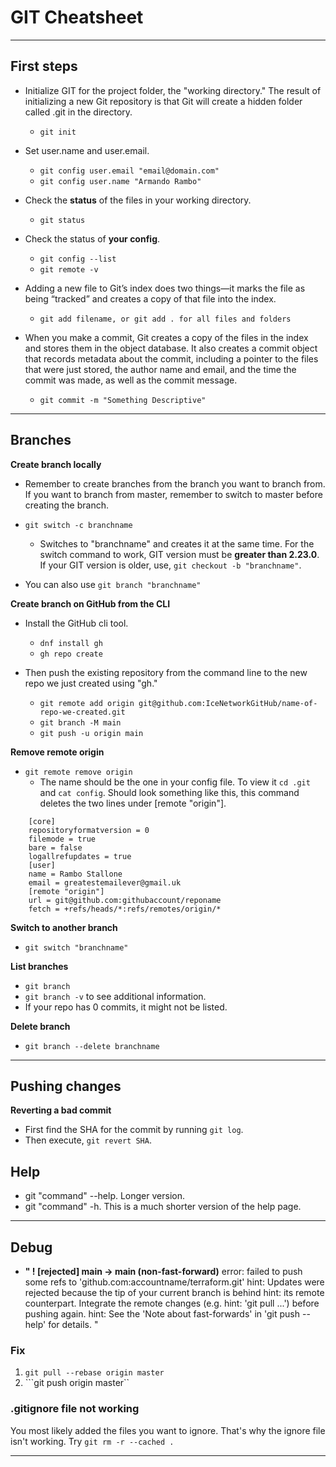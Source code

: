 # GIT Cheatsheet
---

## First steps

- Initialize GIT for the project folder, the "working directory." The result of initializing a new Git repository is that Git will create a hidden folder called .git in the directory.
	- `git init`

- Set user.name and user.email.
	- `git config user.email "email@domain.com"`
	-  `git config user.name "Armando Rambo"`

- Check the **status** of the files in your working directory.
	- `git status`
	
- Check the status of **your config**.
	- ``git config --list``
	- ``git remote -v``

- Adding a new file to Git’s index does two things—it marks the file as being “tracked” and creates a copy of that file into the index.
	- `git add filename, or git add . for all files and folders`

- When you make a commit, Git creates a copy of the files in the index and stores them in the object database. It also creates a commit object that records metadata about the commit, including a pointer to the files that were just stored, the author name and email, and the time the commit was made, as well as the commit message.
	- `git commit -m "Something Descriptive"`

---

## Branches

**Create branch locally**
- Remember to create branches from the branch you want to branch from. If you want to branch from master, remember to switch to master before creating the branch.
- ``git switch -c branchname``
	- Switches to "branchname" and creates it at the same time. For the switch command to work, GIT version must be **greater than 2.23.0**. If your GIT version is older, use, `git checkout -b "branchname"`.
	
- You can also use `git branch "branchname"`

**Create branch on GitHub from the CLI**
- Install the GitHub cli tool.
	- `dnf install gh`
	- `gh repo create`
	
- Then push the existing repository from the command line to the new repo we just created using "gh."
	- `git remote add origin git@github.com:IceNetworkGitHub/name-of-repo-we-created.git`
	- `git branch -M main`
	- `git push -u origin main`

**Remove remote origin**
- ``git remote remove origin``
	- The name should be the one in your config file. To view it ``cd .git`` and ``cat config``. Should look something like this, this command deletes the two lines under [remote "origin"].
```
	[core]
	repositoryformatversion = 0
	filemode = true
	bare = false
	logallrefupdates = true
	[user]
	name = Rambo Stallone
	email = greatestemailever@gmail.uk
	[remote "origin"]
	url = git@github.com:githubaccount/reponame
	fetch = +refs/heads/*:refs/remotes/origin/*
```

**Switch to another branch**
- `git switch "branchname"`

**List branches**
- `git branch`
- `git branch -v` to see additional information.
- If your repo has 0 commits, it might not be listed.

**Delete branch**
- `git branch --delete branchname`

---

## Pushing changes

**Reverting a bad commit**
- First find the SHA for the commit by running ``git log``.
- Then execute, ``git revert SHA``.


## Help

- git "command" --help. Longer version.
- git "command" -h. This is a much shorter version of the help page. 

---

## Debug

- **" ! [rejected]        main -> main (non-fast-forward)**
error: failed to push some refs to 'github.com:accountname/terraform.git'
hint: Updates were rejected because the tip of your current branch is behind
hint: its remote counterpart. Integrate the remote changes (e.g.
hint: 'git pull ...') before pushing again.
hint: See the 'Note about fast-forwards' in 'git push --help' for details.
"
### Fix 
1. ``git pull --rebase origin master``
2. ```git push origin master``

### .gitignore file not working
You most likely added the files you want to ignore. That's why the ignore file isn't working. Try ``git rm -r --cached .``


---
